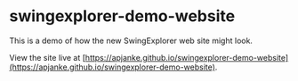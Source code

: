 swingexplorer-demo-website
==========================

This is a demo of how the new SwingExplorer web site might look.

View the site live at [https://apjanke.github.io/swingexplorer-demo-website](https://apjanke.github.io/swingexplorer-demo-website).
